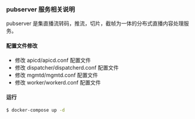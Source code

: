 ### pubserver 服务相关说明
pubserver 是集直播流转码，推流，切片，截帧为一体的分布式直播内容处理服务。

#### 配置文件修改

* 修改 apicd/apicd.conf 配置文件
* 修改 dispatcher/dispatcherd.conf 配置文件
* 修改 mgmtd/mgmtd.conf 配置文件
* 修改 worker/workerd.conf 配置文件


#### 运行
```bash
$ docker-compose up -d
```